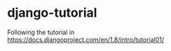 # django-tutorial
Following the tutorial in https://docs.djangoproject.com/en/1.8/intro/tutorial01/ 

